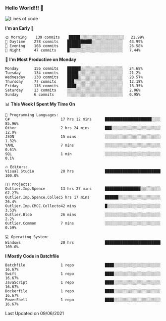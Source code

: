 ### Hello World!!! 👋

<!--
**kekotek/kekotek** is a ✨ _special_ ✨ repository because its `README.md` (this file) appears on your GitHub profile.

Here are some ideas to get you started:

- 🔭 I’m currently working on ...
- 🌱 I’m currently learning ...
- 👯 I’m looking to collaborate on ...
- 🤔 I’m looking for help with ...
- 💬 Ask me about ...
- 📫 How to reach me: ...
- 😄 Pronouns: ...
- ⚡ Fun fact: ...
-->

<!--START_SECTION:waka-->
![Lines of code](https://img.shields.io/badge/From%20Hello%20World%20I%27ve%20Written-18753%20lines%20of%20code-blue)

**I'm an Early 🐤** 

```text
🌞 Morning    139 commits    █████░░░░░░░░░░░░░░░░░░░░   21.99% 
🌆 Daytime    278 commits    ███████████░░░░░░░░░░░░░░   43.99% 
🌃 Evening    168 commits    ██████░░░░░░░░░░░░░░░░░░░   26.58% 
🌙 Night      47 commits     █░░░░░░░░░░░░░░░░░░░░░░░░   7.44%

```
📅 **I'm Most Productive on Monday** 

```text
Monday       156 commits    ██████░░░░░░░░░░░░░░░░░░░   24.68% 
Tuesday      134 commits    █████░░░░░░░░░░░░░░░░░░░░   21.2% 
Wednesday    130 commits    █████░░░░░░░░░░░░░░░░░░░░   20.57% 
Thursday     77 commits     ███░░░░░░░░░░░░░░░░░░░░░░   12.18% 
Friday       116 commits    ████░░░░░░░░░░░░░░░░░░░░░   18.35% 
Saturday     13 commits     ░░░░░░░░░░░░░░░░░░░░░░░░░   2.06% 
Sunday       6 commits      ░░░░░░░░░░░░░░░░░░░░░░░░░   0.95%

```


📊 **This Week I Spent My Time On** 

```text
💬 Programming Languages: 
C#                       17 hrs 12 mins      █████████████████████░░░░   85.96% 
Other                    2 hrs 24 mins       ███░░░░░░░░░░░░░░░░░░░░░░   12.0% 
JSON                     15 mins             ░░░░░░░░░░░░░░░░░░░░░░░░░   1.32% 
YAML                     7 mins              ░░░░░░░░░░░░░░░░░░░░░░░░░   0.61% 
SQL                      1 min               ░░░░░░░░░░░░░░░░░░░░░░░░░   0.1%

🔥 Editors: 
Visual Studio            20 hrs              █████████████████████████   100.0%

🐱‍💻 Projects: 
Outlier.Imp.Spence       13 hrs 27 mins      ████████████████░░░░░░░░░   67.27% 
Outlier.Imp.Spence.Collec5 hrs 17 mins       ██████░░░░░░░░░░░░░░░░░░░   26.4% 
Outlier.Imp.CMCC.Collecto42 mins             █░░░░░░░░░░░░░░░░░░░░░░░░   3.53% 
Outlier.Blob             26 mins             ░░░░░░░░░░░░░░░░░░░░░░░░░   2.2% 
Outlier.Common           7 mins              ░░░░░░░░░░░░░░░░░░░░░░░░░   0.59%

💻 Operating System: 
Windows                  20 hrs              █████████████████████████   100.0%

```

**I Mostly Code in Batchfile** 

```text
Batchfile                1 repo              ████░░░░░░░░░░░░░░░░░░░░░   16.67% 
Swift                    1 repo              ████░░░░░░░░░░░░░░░░░░░░░   16.67% 
JavaScript               1 repo              ████░░░░░░░░░░░░░░░░░░░░░   16.67% 
Dockerfile               1 repo              ████░░░░░░░░░░░░░░░░░░░░░   16.67% 
PowerShell               1 repo              ████░░░░░░░░░░░░░░░░░░░░░   16.67%

```



 Last Updated on 09/06/2021
<!--END_SECTION:waka-->

